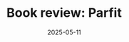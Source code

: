 ---
layout: writing
title: "Book review: Parfit"
description: "The tragedy of a genius who ended up focusing on what didn’t matter"
date: "2025-05-11" 
external_only: True 
external_link: "https://www.stepstophaeacia.com/p/book-review-parfit?r=22lm7"
status: "published" 
---